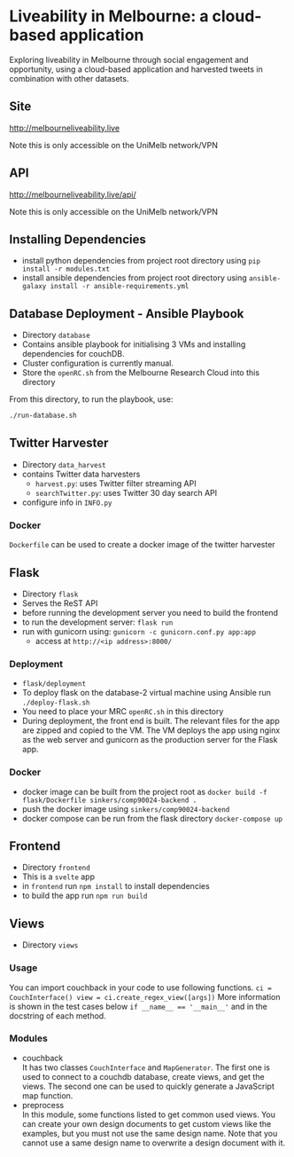 # Liveability in Melbourne: a cloud-based application 

Exploring liveability in Melbourne through social engagement and opportunity, using a cloud-based application and harvested tweets in combination with other datasets.

## Site

http://melbourneliveability.live

Note this is only accessible on the UniMelb network/VPN

## API

http://melbourneliveability.live/api/

Note this is only accessible on the UniMelb network/VPN

## Installing Dependencies

- install python dependencies from project root directory using `pip install -r modules.txt`
- install ansible dependencies from project root directory using `ansible-galaxy install -r ansible-requirements.yml`

## Database Deployment - Ansible Playbook 

- Directory `database`
- Contains ansible playbook for initialising 3 VMs and installing dependencies for couchDB.
- Cluster configuration is currently manual.
- Store the `openRC.sh` from the Melbourne Research Cloud into this directory
 
From this directory, to run the playbook, use:

```bash
./run-database.sh
```

## Twitter Harvester 

- Directory `data_harvest`
- contains Twitter data harvesters
  - `harvest.py`: uses Twitter filter streaming API
  - `searchTwitter.py`: uses Twitter 30 day search API 
- configure info in `INFO.py`

### Docker

`Dockerfile` can be used to create a docker image of the twitter harvester

## Flask 

- Directory `flask`
- Serves the ReST API
- before running the development server you need to build the frontend
- to run the development server: `flask run`
- run with gunicorn using: `gunicorn -c gunicorn.conf.py app:app`
  - access at `http://<ip address>:8000/`

### Deployment

- `flask/deployment`
- To deploy flask on the database-2 virtual machine using Ansible run `./deploy-flask.sh`
- You need to place your MRC `openRC.sh` in this directory
- During deployment, the front end is built. The relevant files for the app are zipped and 
  copied to the VM.  The VM deploys the app using nginx as the web server and gunicorn 
  as the production server for the Flask app.

### Docker

- docker image can be built from the project root as `docker build -f flask/Dockerfile sinkers/comp90024-backend .`
- push the docker image using `sinkers/comp90024-backend`
- docker compose can be run from the flask directory `docker-compose up`

## Frontend

- Directory `frontend`
- This is a `svelte` app
- in `frontend` run `npm install` to install dependencies
- to build the app run `npm run build`

## Views

- Directory `views`

### Usage

You can import couchback in your code to use following functions.
`ci = CouchInterface()
view = ci.create_regex_view([args])`
More information is shown in the test cases below `if __name__ == '__main__'` and in the docstring of each method.

### Modules

* couchback  
  It has two classes `CouchInterface` and `MapGenerator`. The first one is used to connect to a couchdb database, create views, and get the views.
  The second one can be used to quickly generate a JavaScript map function.
* preprocess  
  In this module, some functions listed to get common used views. You can create your own design documents to get custom views like the examples, but you must not use the same design name. Note that you cannot use a same design name to overwrite a design document with it.
